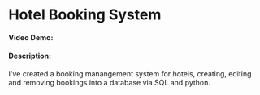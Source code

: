 # Hotel Booking System
#### Video Demo:  <URL HERE>
#### Description:
I've created a booking manangement system for hotels, creating, editing and removing bookings into a database via SQL and python.
